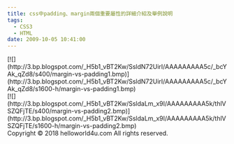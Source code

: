 ```yaml
---
title: css中padding、margin兩個重要屬性的詳細介紹及舉例說明
tags:
  - CSS3
  - HTML
date: 2009-10-05 10:41:00
---
```


<div>[![](http://3.bp.blogspot.com/_H5b1_vBT2Kw/SsldN72UirI/AAAAAAAAA5c/_bcYAk_qZd8/s400/margin-vs-padding1.bmp)](http://3.bp.blogspot.com/_H5b1_vBT2Kw/SsldN72UirI/AAAAAAAAA5c/_bcYAk_qZd8/s1600-h/margin-vs-padding1.bmp)

<div></div>
<div></div></div>
[![](http://3.bp.blogspot.com/_H5b1_vBT2Kw/SsldaLm_x9I/AAAAAAAAA5k/thlVSZQFjTE/s400/margin-vs-padding2.bmp)](http://3.bp.blogspot.com/_H5b1_vBT2Kw/SsldaLm_x9I/AAAAAAAAA5k/thlVSZQFjTE/s1600-h/margin-vs-padding2.bmp)<div class="blogger-post-footer">Copyright © 2018 helloworld4u.com All rights reserved.</div>